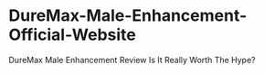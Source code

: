 # DureMax-Male-Enhancement-Official-Website
DureMax Male Enhancement Review Is It Really Worth The Hype?
